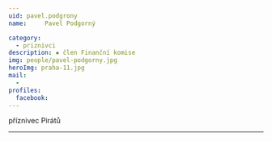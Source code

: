 ```yaml
---
uid: pavel.podgrony
name:     Pavel Podgorný

category:
  - priznivci
description: ▪ člen Finanční komise
img: people/pavel-podgorny.jpg
heroImg: praha-11.jpg
mail:
  - 
profiles:
  facebook:
---
```


příznivec Pirátů




---
